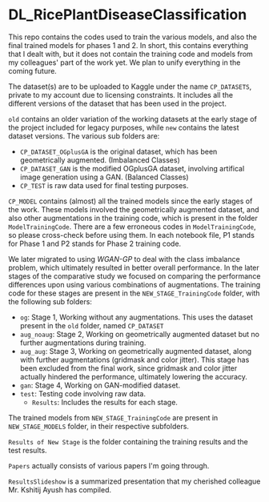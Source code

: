 # DL_RicePlantDiseaseClassification
This repo contains the codes used to train the various models, and also the final trained models for phases 1 and 2. In short, this contains everything that I dealt with, but it does not contain the training code and models from my colleagues' part of the work yet. We plan to unify everything in the coming future.

The dataset(s) are to be uploaded to Kaggle under the name `CP_DATASETS`, private to my account due to licensing constraints. It includes all the different versions of the dataset that has been used in the project. 

`old` contains an older variation of the working datasets at the early stage of the project included for legacy purposes, while `new` contains the latest dataset versions. The various sub folders are:
- `CP_DATASET_OGplusGA` is the original dataset, which has been geometrically augmented. (Imbalanced Classes)
- `CP_DATASET_GAN` is the modified OGplusGA dataset, involving artifical image generation using a GAN. (Balanced Classes)
- `CP_TEST` is raw data used for final testing purposes.

`CP_MODEL` contains (almost) all the trained models since the early stages of the work. These models involved the geometrically augmented dataset, and also other augmentations in the training code, which is present in the folder `ModelTrainingCode`. There are a few erroneous codes in `ModelTrainingCode`, so please cross-check before using them. In each notebook file, P1 stands for Phase 1 and P2 stands for Phase 2 training code.

We later migrated to using *WGAN-GP* to deal with the class imbalance problem, which ultimately resulted in better overall performance. In the later stages of the comparative study we focused on comparing the performance differences upon using various combinations of augmentations. The training code for these stages are present in the `NEW_STAGE_TrainingCode` folder, with the following sub folders:
- `og`: Stage 1, Working without any augmentations. This uses the dataset present in the `old` folder, named `CP_DATASET`
- `aug_noaug`: Stage 2, Working on geometrically augmented dataset but no further augmentations during training.
- `aug_aug`: Stage 3, Working on geometrically augmented dataset, along with further augmentations (gridmask and color jitter). This stage has been excluded from the final work, since gridmask and color jitter actually hindered the performance, ultimately lowering the accuracy.
- `gan`: Stage 4, Working on GAN-modified dataset.
- `test`: Testing code involving raw data.
  - `Results`: Includes the results for each stage.

The trained models from `NEW_STAGE_TrainingCode` are present in `NEW_STAGE_MODELS` folder, in their respective subfolders.

`Results of New Stage` is the folder containing the training results and the test results.

`Papers` actually consists of various papers I'm going through.

`ResultsSlideshow` is a summarized presentation that my cherished colleague Mr. Kshitij Ayush has compiled.
